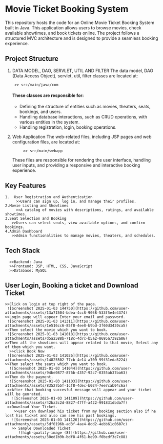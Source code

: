 # Movie Ticket Booking System 
 
  This repository hosts the code for an Online Movie Ticket Booking System built in Java. 
  This application allows users to browse movies, check available showtimes, and book tickets online. The project follows a structured MVC architecture and is designed to provide a seamless booking experience.

## Project Structure
  1. DATA MODEL, DAO, SERVLET, UTIL AND FILTER 
     The data model, DAO (Data Access Object), servlet, util, filter classes are located at:
     
          >> src/main/java/com

      #### These classes are responsible for:

        - Defining the structure of entities such as movies, theaters, seats, bookings, and users.
        - Handling database interactions, such as CRUD operations, with various entities in the system.
        - Handling registration, login, booking operations.
     
 3. Web Application
      The web-related files, including JSP pages and web configuration files, are located at:
        
             >> src/main/webapp
      These files are responsible for rendering the user interface, handling user inputs, and providing a responsive and interactive booking experience.


## Key Features ##
    1.  User Registration and Authentication
         >>Users can sign up, log in, and manage their profiles.
    2.Movie Listing and Showtimes
         >>A catalog of movies with descriptions, ratings, and available showtimes.
    3.Seat Selection and Booking
       >>Users can select seats, view available options, and confirm bookings.
    4.Admin Dashboard
       >>Admin functionalities to manage movies, theaters, and schedules.

## Tech Stack ##
      >>Backend: Java
      >>Frontend: JSP, HTML, CSS, JavaScript
      >>Database: MySQL 
## User Login, Booking a ticket and Download Ticket
    >>Click on login at top right of the page.
     ![Screenshot 2025-01-03 144750](https://github.com/user-attachments/assets/13a71504-bdea-4cc8-9058-533f5e4e4374)
    >>Login page will appear Enter your email and password.
     ![Screenshot 2025-01-03 141311](https://github.com/user-attachments/assets/1e516cc6-85f8-4ee8-b9bd-3f60d3420ca5)
    >>Then select the movie which you want to book.
     ![Screenshot 2025-01-03 141018](https://github.com/user-attachments/assets/d5a2588b-718c-4d7c-b5a2-8695a7392a86)
    >>Then all the showtimes will appear related to that movie, Select any of them which you want. 
      >>click Book Now
     ![Screenshot 2025-01-03 141026](https://github.com/user-attachments/assets/14825502-77cb-4e14-a709-99f31eda5224)
    >>Then select the seats which you want to book.
      ![Screenshot 2025-01-03 141044](https://github.com/user-attachments/assets/94be0877-876b-4357-92c7-0355ab37ba63)
    >>Then do the payment.
      ![Screenshot 2025-01-03 141103](https://github.com/user-attachments/assets/83527b5f-1cf8-4dec-b024-7ee7cab04c6a)
     >>After that booking succesful message will appear and your ticket will be genrated.
       ![Screenshot 2025-01-03 141109](https://github.com/user-attachments/assets/42ba3c2d-8827-47ff-a422-991831dbda7f)
     >>Download Your Ticket.
        >>user can download his ticket from my booking section also if he lost his ticket and also can see his past bookings.
       ![Screenshot 2025-01-03 141120](https://github.com/user-attachments/assets/5df0196b-ad3f-4ae4-8dd2-4ebb61c0607c)
       >> Sample Downloaded Ticket
          ![high-quality-image (8)](https://github.com/user-attachments/assets/30ed1b9b-bdf8-4f61-be99-f0bedf3e7c88)





    




      
